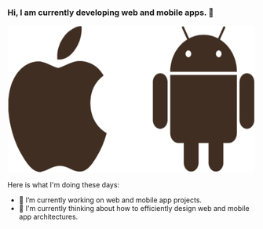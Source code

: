 ### Hi, I am currently developing web and mobile apps. 👋

<p align="center">
  <img src="logo.png" width="800" height="300" alt="accessibility text">
</p>

Here is what I'm doing these days:

- 🔭 I’m currently working on web and mobile app projects.
- 🌱 I'm currently thinking about how to efficiently design web and mobile app architectures.
